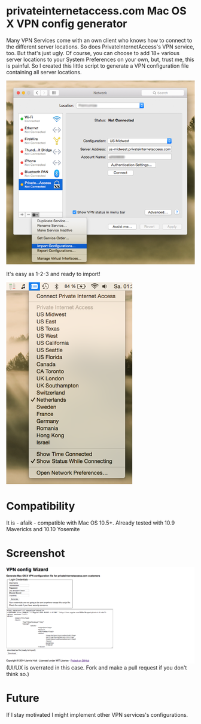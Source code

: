 # privateinternetaccess.com Mac OS X VPN config generator
Many VPN Services come with an own client who knows how to connect to the different server locations. So does PrivateInternetAccess's VPN service, too. But that's just ugly.
Of course, you can choose to add 18+ various server locations to your System Preferences on your own, but, trust me, this is painful. So I created this little script to generate a VPN configuration file containing all server locations. 

![Importing config files](import.png)

It's easy as 1-2-3 and ready to import!

![Connecting to VPN Service via status bar](connect.png)

# Compatibility
It is - afaik - compatible with Mac OS 10.5+.
Already tested with 10.9 Mavericks and 10.10 Yosemite

# Screenshot
![How the wizard looks like](wizard.png)
(UI/UX is overrated in this case. Fork and make a pull request if you don't think so.)

# Future
If I stay motivated I might implement other VPN services's configurations.